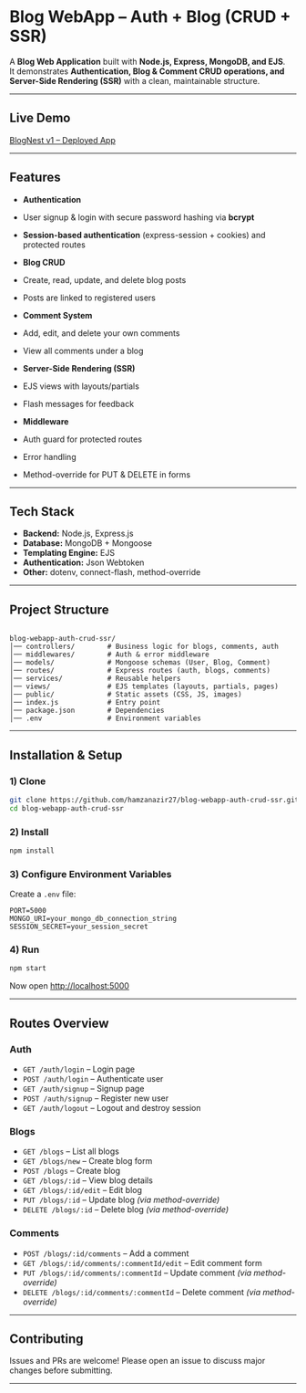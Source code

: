# Blog WebApp – Auth + Blog (CRUD + SSR)

A **Blog Web Application** built with **Node.js, Express, MongoDB, and EJS**.  
It demonstrates **Authentication, Blog & Comment CRUD operations, and Server-Side Rendering (SSR)** with a clean, maintainable structure.

---

## Live Demo

[BlogNest v1 – Deployed App](http://blognest-v1.ap-south-1.elasticbeanstalk.com/)

---

## Features

- **Authentication**
- User signup & login with secure password hashing via **bcrypt**
- **Session-based authentication** (express-session + cookies) and protected routes

- **Blog CRUD**
- Create, read, update, and delete blog posts
- Posts are linked to registered users

- **Comment System**
- Add, edit, and delete your own comments
- View all comments under a blog

- **Server-Side Rendering (SSR)**
- EJS views with layouts/partials
- Flash messages for feedback

- **Middleware**
- Auth guard for protected routes
- Error handling
- Method-override for PUT & DELETE in forms

---

## Tech Stack

- **Backend:** Node.js, Express.js
- **Database:** MongoDB + Mongoose
- **Templating Engine:** EJS
- **Authentication:** Json Webtoken
- **Other:** dotenv, connect-flash, method-override

---

## Project Structure

```

blog-webapp-auth-crud-ssr/
│── controllers/        # Business logic for blogs, comments, auth
│── middlewares/        # Auth & error middleware
│── models/             # Mongoose schemas (User, Blog, Comment)
│── routes/             # Express routes (auth, blogs, comments)
│── services/           # Reusable helpers
│── views/              # EJS templates (layouts, partials, pages)
│── public/             # Static assets (CSS, JS, images)
│── index.js            # Entry point
│── package.json        # Dependencies
│── .env                # Environment variables

```

---

## Installation & Setup

### 1) Clone

```bash
git clone https://github.com/hamzanazir27/blog-webapp-auth-crud-ssr.git
cd blog-webapp-auth-crud-ssr
```

### 2) Install

```bash
npm install
```

### 3) Configure Environment Variables

Create a `.env` file:

```
PORT=5000
MONGO_URI=your_mongo_db_connection_string
SESSION_SECRET=your_session_secret
```

### 4) Run

```bash
npm start
```

Now open [http://localhost:5000](http://localhost:5000)

---

## Routes Overview

### Auth

- `GET /auth/login` – Login page
- `POST /auth/login` – Authenticate user
- `GET /auth/signup` – Signup page
- `POST /auth/signup` – Register new user
- `GET /auth/logout` – Logout and destroy session

### Blogs

- `GET /blogs` – List all blogs
- `GET /blogs/new` – Create blog form
- `POST /blogs` – Create blog
- `GET /blogs/:id` – View blog details
- `GET /blogs/:id/edit` – Edit blog
- `PUT /blogs/:id` – Update blog _(via method-override)_
- `DELETE /blogs/:id` – Delete blog _(via method-override)_

### Comments

- `POST /blogs/:id/comments` – Add a comment
- `GET /blogs/:id/comments/:commentId/edit` – Edit comment form
- `PUT /blogs/:id/comments/:commentId` – Update comment _(via method-override)_
- `DELETE /blogs/:id/comments/:commentId` – Delete comment _(via method-override)_

---

## Contributing

Issues and PRs are welcome! Please open an issue to discuss major changes before submitting.

---
